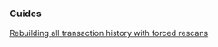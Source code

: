 ### Guides

[Rebuilding all transaction history with forced rescans](https://github.com/parallelcointeam/parallelcoin/walletmain/tree/master/docs/force_rescans.md)
